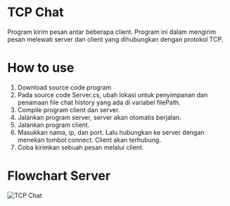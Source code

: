 # TCP Chat
 
Program kirim pesan antar beberapa client. Program ini dalam mengirim pesan melewati server dan client yang dihubungkan dengan protokol TCP.

# How to use

1. Download source code program
2. Pada source code Server.cs, ubah lokasi untuk penyimpanan dan penamaan file chat history yang ada di variabel filePath.
3. Compile program client dan server.
4. Jalankan program server, server akan otomatis berjalan.
5. Jalankan program client.
6. Masukkan nama, ip, dan port. Lalu hubungkan ke server dengan menekan tombol connect. Client akan terhubung.
7. Coba kirimkan sebuah pesan melalui client.

# Flowchart Server

![TCP Chat](https://user-images.githubusercontent.com/49566412/124703650-d9bc3280-df1c-11eb-8c58-26f548af2189.png)
